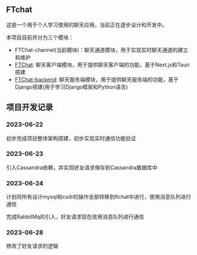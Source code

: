 ## FTchat

这是一个用于个人学习使用的聊天应用，当前正在逐步设计和开发中。

本项目目前共分为三个模块：

- FTChat-channel(当前模块)：聊天通道模块，用于实现实时聊天通道的建立和维护
- [FTChat](https://github.com/FTBoojux/ftchat): 聊天客户端模块，用于提供聊天客户端的功能，基于Next.js和Tauri搭建
- [FTChat-backend](https://github.com/FTBoojux/ftchat_backend): 聊天服务端模块，用于提供聊天服务端的功能，基于Django搭建(用于学习Django框架和Python语言)

## 项目开发记录

### 2023-06-22

初步完成项目整体架构搭建，初步实现实时通信功能验证

### 2023-06-23

引入Cassandra依赖，并实现好友请求保存到Cassandra数据库中

### 2023-06-24

计划将所有设计mysql和csdr的操作全部转移到ftchat中进行，使用消息队列进行通信

完成RabbitMq的引入，好友请求现在改用消息队列进行通信

### 2023-06-28

修改了好友请求的逻辑